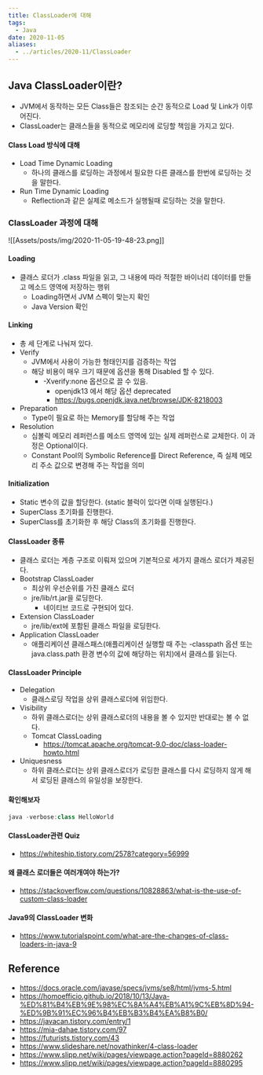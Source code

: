 ```yaml
---
title: ClassLoader에 대해
tags:
  - Java
date: 2020-11-05
aliases: 
  - ../articles/2020-11/ClassLoader
---
```


## Java ClassLoader이란?
- JVM에서 동작하는 모든 Class들은 참조되는 순간 동적으로 Load 및 Link가 이루어진다.
- ClassLoader는 클래스들을 동적으로 메모리에 로딩할 책임을 가지고 있다.

#### Class Load 방식에 대해
- Load Time Dynamic Loading
    - 하나의 클래스를 로딩하는 과정에서 필요한 다른 클래스를 한번에 로딩하는 것을 말한다.
- Run Time Dynamic Loading
    - Reflection과 같은 실제로 메소드가 실행될때 로딩하는 것을 말한다.

### ClassLoader 과정에 대해
![[Assets/posts/img/2020-11-05-19-48-23.png]]
#### Loading
- 클래스 로더가 .class 파일을 읽고, 그 내용에 따라 적절한 바이너리 데이터를 만들고 메소드 영역에 저장하는 행위
    - Loading하면서 JVM 스펙이 맞는지 확인
    - Java Version 확인

#### Linking
- 총 세 단계로 나눠져 있다.
- Verify
    - JVM에서 사용이 가능한 형태인지를 검증하는 작업
    - 해당 비용이 매우 크기 때문에 옵션을 통해 Disabled 할 수 있다.
        - -Xverify:none 옵션으로 끌 수 있음.
            - openjdk13 에서 해당 옵션 deprecated
            - <https://bugs.openjdk.java.net/browse/JDK-8218003>
- Preparation
    - Type이 필요로 하는 Memory를 할당해 주는 작업
- Resolution
    - 심볼릭 메모리 레퍼런스를 메소드 영역에 있는 실제 레퍼런스로 교체한다. 이 과정은 Optional이다.
    - Constant Pool의 Symbolic Reference를 Direct Reference, 즉 실제 메모리 주소 값으로 변경해 주는 작업을 의미

#### Initialization
- Static 변수의 값을 할당한다. (static 블럭이 있다면 이때 실행된다.)
- SuperClass 초기화를 진행한다.
- SuperClass를 초기화한 후 해당 Class의 초기화를 진행한다.

#### ClassLoader 종류
- 클래스 로더는 계층 구조로 이뤄져 있으며 기본적으로 세가지 클래스 로더가 제공된다.
- Bootstrap ClassLoader
    - 최상위 우선순위를 가진 클래스 로더
    - jre/lib/rt.jar을 로딩한다.
        - 네이티브 코드로 구현되어 있다.
- Extension ClassLoader
    - jre/lib/ext에 포함된 클래스 파일을 로딩한다.
- Application ClassLoader
    - 애플리케이션 클래스패스(애플리케이션 실행할 때 주는 -classpath 옵션 또는 java.class.path 환경 변수의 값에 해당하는 위치)에서 클래스를 읽는다.


#### ClassLoader Principle
- Delegation
    - 클래스로딩 작업을 상위 클래스로더에 위임한다.
- Visibility
    - 하위 클래스로더는 상위 클래스로더의 내용을 볼 수 있지만 반대로는 볼 수 없다.
    - Tomcat ClassLoading
        - <https://tomcat.apache.org/tomcat-9.0-doc/class-loader-howto.html>
- Uniquesness
    - 하위 클래스로더는 상위 클래스로더가 로딩한 클래스를 다시 로딩하지 않게 해서 로딩된 클래스의 유일성을 보장한다.


#### 확인해보자
```java
java -verbose:class HelloWorld
```

#### ClassLoader관련 Quiz
- <https://whiteship.tistory.com/2578?category=56999>

#### 왜 클래스 로더들은 여러개여야 하는가?
- <https://stackoverflow.com/questions/10828863/what-is-the-use-of-custom-class-loader>

#### Java9의 ClassLoader 변화
- <https://www.tutorialspoint.com/what-are-the-changes-of-class-loaders-in-java-9>

## Reference
- <https://docs.oracle.com/javase/specs/jvms/se8/html/jvms-5.html>
- <https://homoefficio.github.io/2018/10/13/Java-%ED%81%B4%EB%9E%98%EC%8A%A4%EB%A1%9C%EB%8D%94-%ED%9B%91%EC%96%B4%EB%B3%B4%EA%B8%B0/>
- <https://javacan.tistory.com/entry/1>
- <https://mia-dahae.tistory.com/97>
- <https://futurists.tistory.com/43>
- <https://www.slideshare.net/novathinker/4-class-loader>
- <https://www.slipp.net/wiki/pages/viewpage.action?pageId=8880262>
- <https://www.slipp.net/wiki/pages/viewpage.action?pageId=8880295>
